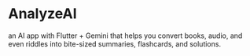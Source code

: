 # AnalyzeAI
an AI app with Flutter + Gemini that helps you convert books, audio, and even riddles into bite-sized summaries, flashcards, and solutions.
